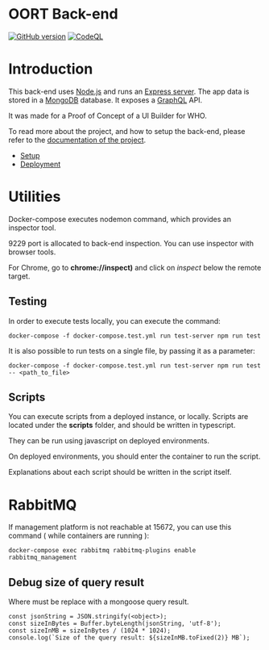 OORT Back-end
=======
[![GitHub version](https://img.shields.io/github/v/release/ReliefApplications/ems-backend)](https://img.shields.io/github/v/release/ReliefApplications/ems-backend)
[![CodeQL](https://github.com/ReliefApplications/ems-backend/actions/workflows/codeql-analysis.yml/badge.svg)](https://github.com/ReliefApplications/ems-backend/actions/workflows/codeql-analysis.yml)

# Introduction

This back-end uses [Node.js](https://nodejs.org) and runs an [Express server](https://expressjs.com). The app data is stored in a [MongoDB](https://www.mongodb.com) database. It exposes a [GraphQL](https://graphql.org/) API.

It was made for a Proof of Concept of a UI Builder for WHO.

To read more about the project, and how to setup the back-end, please refer to the [documentation of the project](https://gitlab.com/who-ems/ui-doc).

*   [Setup](https://gitlab.com/who-ems/ui-doc#how-to-setup)
*   [Deployment](https://gitlab.com/who-ems/ui-doc#how-to-deploy)

# Utilities

Docker-compose executes nodemon command, which provides an inspector tool.

9229 port is allocated to back-end inspection. You can use inspector with browser tools.

For Chrome, go to **chrome://inspect)** and click on *inspect* below the remote target.

## Testing

In order to execute tests locally, you can execute the command:
```
docker-compose -f docker-compose.test.yml run test-server npm run test
```

It is also possible to run tests on a single file, by passing it as a parameter:
```
docker-compose -f docker-compose.test.yml run test-server npm run test -- <path_to_file>
```

## Scripts

You can execute scripts from a deployed instance, or locally.
Scripts are located under the **scripts** folder, and should be written in typescript.

They can be run using javascript on deployed environments.

On deployed environments, you should enter the container to run the script.

Explanations about each script should be written in the script itself.


# RabbitMQ

If management platform is not reachable at 15672, you can use this command ( while containers are running ):

```
docker-compose exec rabbitmq rabbitmq-plugins enable rabbitmq_management
```

## Debug size of query result

Where <object> must be replace with a mongoose query result.

```
const jsonString = JSON.stringify(<object>);
const sizeInBytes = Buffer.byteLength(jsonString, 'utf-8');
const sizeInMB = sizeInBytes / (1024 * 1024);
console.log(`Size of the query result: ${sizeInMB.toFixed(2)} MB`);
```
